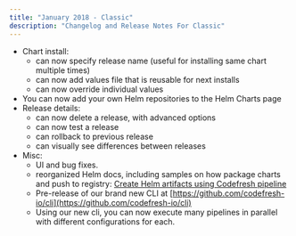 ```yaml
---
title: "January 2018 - Classic"
description: "Changelog and Release Notes For Classic"
---
```


- Chart install:
  - can now specify release name (useful for installing same chart multiple times)
  - can now add values file that is reusable for next installs
  - can now override individual values
- You can now add your own Helm repositories to the Helm Charts page
- Release details:
  - can now delete a release, with advanced options
  - can now test a release
  - can rollback to previous release
  - can visually see differences between releases
- Misc:
  - UI and bug fixes.
  - reorganized Helm docs, including samples on how package charts and push to registry: [Create Helm artifacts using Codefresh pipeline]({{site.baseurl}}/docs/deployments/helm/using-helm-in-codefresh-pipeline/)
  - Pre-release of our brand new CLI at [https://github.com/codefresh-io/cli](https://github.com/codefresh-io/cli)
  - Using our new cli, you can now execute many pipelines in parallel with different configurations for each.
